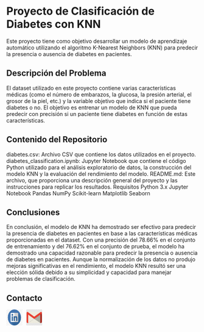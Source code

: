 # Proyecto de Clasificación de Diabetes con KNN

Este proyecto tiene como objetivo desarrollar un modelo de aprendizaje automático utilizando el algoritmo K-Nearest Neighbors (KNN) para predecir la presencia o ausencia de diabetes en pacientes.

## Descripción del Problema
El dataset utilizado en este proyecto contiene varias características médicas (como el número de embarazos, la glucosa, la presión arterial, el grosor de la piel, etc.) y la variable objetivo que indica si el paciente tiene diabetes o no. El objetivo es entrenar un modelo de KNN que pueda predecir con precisión si un paciente tiene diabetes en función de estas características.

## Contenido del Repositorio
diabetes.csv: Archivo CSV que contiene los datos utilizados en el proyecto.
diabetes_classification.ipynb: Jupyter Notebook que contiene el código Python utilizado para el análisis exploratorio de datos, la construcción del modelo KNN y la evaluación del rendimiento del modelo.
README.md: Este archivo, que proporciona una descripción general del proyecto y las instrucciones para replicar los resultados.
Requisitos
Python 3.x
Jupyter Notebook
Pandas
NumPy
Scikit-learn
Matplotlib
Seaborn


## Conclusiones 

En conclusión, el modelo de KNN ha demostrado ser efectivo para predecir la presencia de diabetes en pacientes en base a las características médicas proporcionadas en el dataset.  Con una precisión del 78.66% en el conjunto de entrenamiento y del 76.62% en el conjunto de prueba, el modelo ha demostrado una capacidad razonable para predecir la presencia o ausencia de diabetes en pacientes. Aunque la normalización de los datos no produjo mejoras significativas en el rendimiento, el modelo KNN resultó ser una elección sólida debido a su simplicidad y capacidad para manejar problemas de clasificación. 

## Contacto

<div style="display: flex; align-items: center;">
  <a href="https://www.linkedin.com/public-profile/settings?trk=d_flagship3_profile_self_view_public_profile.com/" style="margin-right: 10px;">
    <img src="https://github.com/williamCastro32/Modelos_ML/blob/main/imagenes/in_logo.png" alt="LinkedIn" width="42" height="42">
  </a>
  <a href="mailto:willcr32@gmail.com" style="margin-right: 10px;">
    <img src="https://github.com/williamCastro32/Modelos_ML/blob/main/imagenes/gmail_logo.png" alt="Gmail" width="42" height="42">
  </a>
</div>